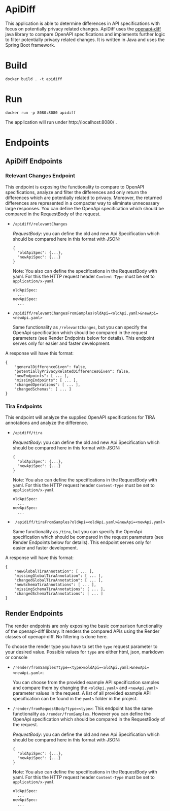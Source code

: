 # ApiDiff
This application is able to determine differences in API specifications with focus on potentially privacy related changes.
ApiDiff uses the [openapi-diff](https://github.com/OpenAPITools/openapi-diff) java library to compare OpenAPI specifications and implements further logic to filter potentially privacy related changes.
It is written in Java and uses the Spring Boot framework.

# Build
`` docker build . -t apidiff ``

# Run
`` docker run -p 8080:8080 apidiff ``

The application will run under http://localhost:8080/ .

# Endpoints

## ApiDiff Endpoints

### Relevant Changes Endpoint
This endpoint is exposing the functionality to compare to OpenAPI specifications, analyze and filter the differences and only return the differences which are potentially related to privacy. Moreover, the returned differences are represented in a compacter way to eliminate unnecessary large responses. You can define the OpenApi specification which should be compared in the RequestBody of the request.

- ``/apidiff/relevantChanges``

  *RequestBody*: you can define the old and new Api Specification which should be compared here in this format with JSON:
  
  ```
  {
    "oldApiSpec": {...},
    "newApiSpec": {...}
  }
  ```
  Note: You also can define the specifications in the RequestBody with yaml. For this the HTTP request header `Content-Type` must be set to `application/x-yaml` 
  ```
  oldApiSpec:
    ...
  newApiSpec:
    ...
  ```

- ``/apidiff/relevantChangesFromSamples?oldApi=<oldApi.yaml>&newApi=<newApi.yaml>``

  Same functionality as ``/relevantChanges``, but you can specify the OpenApi specification which should be compared in the request parameters (see Render Endpoints below for details).
  This endpoint serves only for easier and faster development.

A response will have this format:

```
{
    "generalDifferenceGiven": false,
    "potentiallyPrivacyRelatedDifferencesGiven": false,
    "newEndpoints": [ ... ],
    "missingEndpoints": [ ... ],
    "changedOperations": [ ... ],
    "changedSchemas": [ ... ]
}
```

### Tira Endpoints
This endpoint will analyze the supplied OpenAPI specifications for TIRA annotations and analyze the difference.

- `` /apidiff/tira ``

  *RequestBody*: you can define the old and new Api Specification which should be compared here in this format with JSON:

  ```
  {
    "oldApiSpec": {...},
    "newApiSpec": {...}
  }
  ```

  Note: You also can define the specifications in the RequestBody with yaml. For this the HTTP request header `Content-Type` must be set to `application/x-yaml`
    ```
    oldApiSpec:
      ...
    newApiSpec:
      ...
  ```

- `` /apidiff/tiraFromSamples?oldApi=<oldApi.yaml>&newApi=<newApi.yaml>``
  
  Same functionality as ``/tira``, but you can specify the OpenApi specification which should be compared in the request parameters (see Render Endpoints below for details).
  This endpoint serves only for easier and faster development. 

A response will have this format:

```
{
    "newGlobalTiraAnnotation": [ ... ],
    "missingGlobalTiraAnnotation": [ ... ],
    "changedGlobalTiraAnnotation": [ ... ],
    "newSchemaTiraAnnotations": [ ... ],
    "missingSchemaTiraAnnotations": [ ... ],
    "changedSchemaTiraAnnotations": [ ... ]
}
```

## Render Endpoints
The render endpoints are only exposing the basic comparison functionality of the openapi-diff library. It renders the compared APIs using the Render classes of openapi-diff.
No filtering is done here.


To choose the render type you have to set the `type` request parameter to your desired value. Possible values for  ``type`` are either html, json, markdown or console
- `/render/fromSamples?type=<type>&oldApi=<oldApi.yaml>&newApi=<newApi.yaml>`:
  
  You can choose from the provided example API specification samples and compare them by changing the ``<oldApi.yaml>`` and ``<newApi.yaml>`` parameter values in the request. A list of all provided example API specification can be found in the ``yamls`` folder in the project.

  
- `/render/fromRequestBody?type=<type>`:
  This endpoint has the same functionality as `/render/fromSamples`. However you can define the OpenApi specification which should be compared in the RequestBody of the request.

  *RequestBody*: you can define the old and new Api Specification which should be compared here in this format with JSON:

  ```
  {
    "oldApiSpec": {...},
    "newApiSpec": {...}
  }
  ```

  Note: You also can define the specifications in the RequestBody with yaml. For this the HTTP request header `Content-Type` must be set to `application/x-yaml`
  ```
  oldApiSpec:
    ...
  newApiSpec:
    ...
  ```
